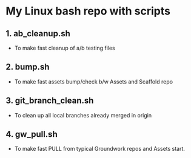 # My Linux bash repo with scripts

## 1. ab_cleanup.sh
- To make fast cleanup of a/b testing files 

## 2. bump.sh
- To make fast assets bump/check b/w Assets and Scaffold repo 

## 3. git_branch_clean.sh
- To clean up all local branches already merged in origin


## 4. gw_pull.sh
- To make fast PULL from typical Groundwork repos and Assets start.

